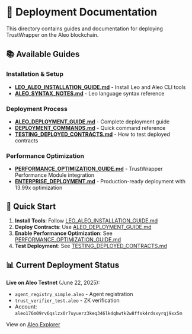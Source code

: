 # 🚀 Deployment Documentation

This directory contains guides and documentation for deploying TrustWrapper on the Aleo blockchain.

## 📚 Available Guides

### Installation & Setup
- **[LEO_ALEO_INSTALLATION_GUIDE.md](LEO_ALEO_INSTALLATION_GUIDE.md)** - Install Leo and Aleo CLI tools
- **[ALEO_SYNTAX_NOTES.md](ALEO_SYNTAX_NOTES.md)** - Leo language syntax reference

### Deployment Process
- **[ALEO_DEPLOYMENT_GUIDE.md](ALEO_DEPLOYMENT_GUIDE.md)** - Complete deployment guide
- **[DEPLOYMENT_COMMANDS.md](DEPLOYMENT_COMMANDS.md)** - Quick command reference
- **[TESTING_DEPLOYED_CONTRACTS.md](TESTING_DEPLOYED_CONTRACTS.md)** - How to test deployed contracts

### Performance Optimization
- **[PERFORMANCE_OPTIMIZATION_GUIDE.md](PERFORMANCE_OPTIMIZATION_GUIDE.md)** - TrustWrapper Performance Module integration
- **[ENTERPRISE_DEPLOYMENT.md](ENTERPRISE_DEPLOYMENT.md)** - Production-ready deployment with 13.99x optimization

## 🎯 Quick Start

1. **Install Tools**: Follow [LEO_ALEO_INSTALLATION_GUIDE.md](LEO_ALEO_INSTALLATION_GUIDE.md)
2. **Deploy Contracts**: Use [ALEO_DEPLOYMENT_GUIDE.md](ALEO_DEPLOYMENT_GUIDE.md)
3. **Enable Performance Optimization**: See [PERFORMANCE_OPTIMIZATION_GUIDE.md](PERFORMANCE_OPTIMIZATION_GUIDE.md)
4. **Test Deployment**: See [TESTING_DEPLOYED_CONTRACTS.md](TESTING_DEPLOYED_CONTRACTS.md)

## 📊 Current Deployment Status

**Live on Aleo Testnet** (June 22, 2025):
- `agent_registry_simple.aleo` - Agent registration
- `trust_verifier_test.aleo` - ZK verification
- Account: `aleo176m09rv6qslzx0r7uyuerz3keq346lkdqhwtk2w8ffsk4rdsxyrqj9xx5m`

View on [Aleo Explorer](https://explorer.aleo.org/)
